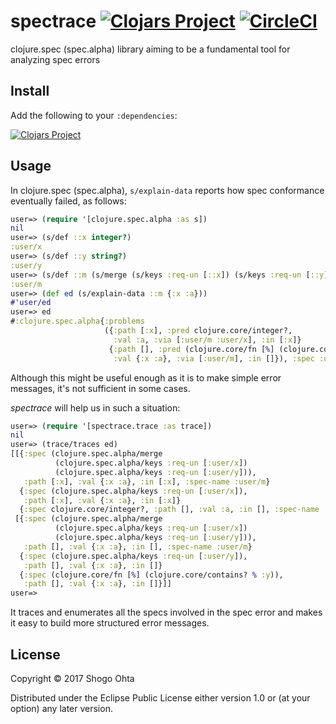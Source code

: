 # spectrace [![Clojars Project](https://img.shields.io/clojars/v/spectrace.svg)](https://clojars.org/spectrace) [![CircleCI](https://circleci.com/gh/athos/spectrace.svg?style=svg)](https://circleci.com/gh/athos/spectrace)

clojure.spec (spec.alpha) library aiming to be a fundamental tool for analyzing spec errors

## Install

Add the following to your `:dependencies`:

[![Clojars Project](https://clojars.org/spectrace/latest-version.svg)](http://clojars.org/spectrace)

## Usage

In clojure.spec (spec.alpha), `s/explain-data` reports how spec conformance eventually failed, as follows:

```clj
user=> (require '[clojure.spec.alpha :as s])
nil
user=> (s/def ::x integer?)
:user/x
user=> (s/def ::y string?)
:user/y
user=> (s/def ::m (s/merge (s/keys :req-un [::x]) (s/keys :req-un [::y])))
:user/m
user=> (def ed (s/explain-data ::m {:x :a}))
#'user/ed
user=> ed
#:clojure.spec.alpha{:problems
                     ({:path [:x], :pred clojure.core/integer?,
                       :val :a, :via [:user/m :user/x], :in [:x]}
                      {:path [], :pred (clojure.core/fn [%] (clojure.core/contains? % :y)),
                       :val {:x :a}, :via [:user/m], :in []}), :spec :user/m, :value {:x :a}}
```

Although this might be useful enough as it is to make simple error messages, it's not sufficient in some cases.

*spectrace* will help us in such a situation:

```clj
user=> (require '[spectrace.trace :as trace])
nil
user=> (trace/traces ed)
[[{:spec (clojure.spec.alpha/merge
          (clojure.spec.alpha/keys :req-un [:user/x])
          (clojure.spec.alpha/keys :req-un [:user/y])),
   :path [:x], :val {:x :a}, :in [:x], :spec-name :user/m}
  {:spec (clojure.spec.alpha/keys :req-un [:user/x]),
   :path [:x], :val {:x :a}, :in [:x]}
  {:spec clojure.core/integer?, :path [], :val :a, :in [], :spec-name :user/x}]
 [{:spec (clojure.spec.alpha/merge
          (clojure.spec.alpha/keys :req-un [:user/x])
          (clojure.spec.alpha/keys :req-un [:user/y])),
   :path [], :val {:x :a}, :in [], :spec-name :user/m}
  {:spec (clojure.spec.alpha/keys :req-un [:user/y]),
   :path [], :val {:x :a}, :in []}
  {:spec (clojure.core/fn [%] (clojure.core/contains? % :y)),
   :path [], :val {:x :a}, :in []}]]                                                            
user=> 
```

It traces and enumerates all the specs involved in the spec error and makes it easy to build more structured error messages.

## License

Copyright © 2017 Shogo Ohta

Distributed under the Eclipse Public License either version 1.0 or (at
your option) any later version.
